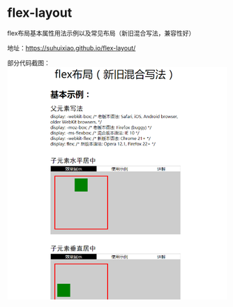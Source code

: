 # flex-layout
flex布局基本属性用法示例以及常见布局（新旧混合写法，兼容性好）

地址：https://suhuixiao.github.io/flex-layout/

部分代码截图：
![image](https://github.com/suhuixiao/flex-layout/blob/master/1.png)
